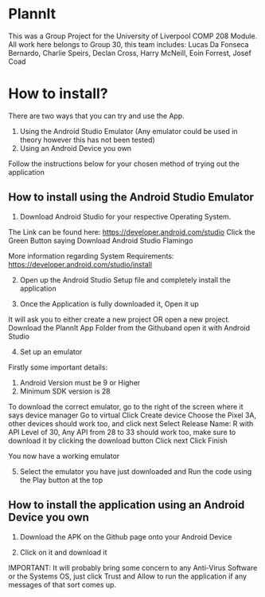 # PlannIt
This was a Group Project for the University of Liverpool COMP 208 Module. All work here belongs to Group 30, this team includes: Lucas Da Fonseca Bernardo, Charlie Speirs, Declan Cross, Harry McNeill, Eoin Forrest, Josef Coad

# How to install?
There are two ways that you can try and use the App. 

1. Using the Android Studio Emulator (Any emulator could be used in theory however this has not been tested)
2. Using an Android Device you own

Follow the instructions below for your chosen method of trying out the application

## How to install using the Android Studio Emulator

1. Download Android Studio for your respective Operating System.

The Link can be found here: https://developer.android.com/studio
Click the Green Button saying Download Android Studio Flamingo

More information regarding System Requirements: https://developer.android.com/studio/install

2. Open up the Android Studio Setup file and completely install the application

3. Once the Application is fully downloaded it, Open it up

It will ask you to either create a new project OR open a new project.
Download the PlannIt App Folder from the Githuband open it with Android Studio

4. Set up an emulator

Firstly some important details:
  1. Android Version must be 9 or Higher
  2. Minimum SDK version is 28
  
To download the correct emulator, go to the right of the screen where it says device manager
Go to virtual
Click Create device
Choose the Pixel 3A, other devices should work too, and click next
Select Release Name: R with API Level of 30, Any API from 28 to 33 should work too, make sure to download it by clicking the download button
Click next
Click Finish

You now have a working emulator

5. Select the emulator you have just downloaded and Run the code using the Play button at the top

## How to install the application using an Android Device you own

1. Download the APK on the Github page onto your Android Device

2. Click on it and download it

IMPORTANT: It will probably bring some concern to any Anti-Virus Software or the Systems OS, just click Trust and Allow to run the application if any messages of that sort comes up.
